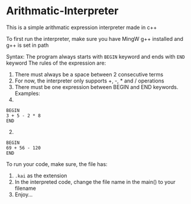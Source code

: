 # Arithmatic-Interpreter
This is a simple arithmatic expression interpreter made in c++

To first run the interpreter, make sure you have MingW g++ installed and g++ is set in path

Syntax:
The program always starts with ```BEGIN``` keyword and ends with ```END``` keyword
The rules of the expression are:
1. There must always be a space between 2 consecutive terms
2. For now, the interpreter only supports +, -, * and / operations
3. There must be one expression between BEGIN and END keywords.
Examples:
1.
```
BEGIN
3 + 5 - 2 * 8
END
```
2.
```
BEGIN
69 + 56 - 120
END
```

To run your code, make sure, the file has:
1. ```.kai``` as the extension
2. In the interpreted code, change the file name in the main() to your filename
3. Enjoy...
